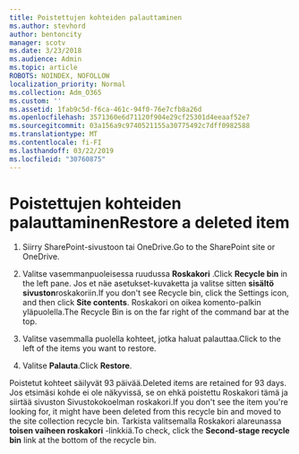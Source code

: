 ```yaml
---
title: Poistettujen kohteiden palauttaminen
ms.author: stevhord
author: bentoncity
manager: scotv
ms.date: 3/23/2018
ms.audience: Admin
ms.topic: article
ROBOTS: NOINDEX, NOFOLLOW
localization_priority: Normal
ms.collection: Adm_O365
ms.custom: ''
ms.assetid: 1fab9c5d-f6ca-461c-94f0-76e7cfb8a26d
ms.openlocfilehash: 3571360e6d71120f904e29cf25301d4eeaaf52e7
ms.sourcegitcommit: 03a156a9c9740521155a30775492c7dff0982588
ms.translationtype: MT
ms.contentlocale: fi-FI
ms.lasthandoff: 03/22/2019
ms.locfileid: "30760875"
---
```

# <a name="restore-a-deleted-item"></a><span data-ttu-id="3fa9b-102">Poistettujen kohteiden palauttaminen</span><span class="sxs-lookup"><span data-stu-id="3fa9b-102">Restore a deleted item</span></span>

1. <span data-ttu-id="3fa9b-103">Siirry SharePoint-sivustoon tai OneDrive.</span><span class="sxs-lookup"><span data-stu-id="3fa9b-103">Go to the SharePoint site or OneDrive.</span></span>
    
2. <span data-ttu-id="3fa9b-104">Valitse vasemmanpuoleisessa ruudussa **Roskakori** .</span><span class="sxs-lookup"><span data-stu-id="3fa9b-104">Click **Recycle bin** in the left pane.</span></span> <span data-ttu-id="3fa9b-105">Jos et näe asetukset-kuvaketta ja valitse sitten **sisältö sivuston**roskakoriin.</span><span class="sxs-lookup"><span data-stu-id="3fa9b-105">If you don't see Recycle bin, click the Settings icon, and then click **Site contents**.</span></span> <span data-ttu-id="3fa9b-106">Roskakori on oikea komento-palkin yläpuolella.</span><span class="sxs-lookup"><span data-stu-id="3fa9b-106">The Recycle Bin is on the far right of the command bar at the top.</span></span>
    
3. <span data-ttu-id="3fa9b-107">Valitse vasemmalla puolella kohteet, jotka haluat palauttaa.</span><span class="sxs-lookup"><span data-stu-id="3fa9b-107">Click to the left of the items you want to restore.</span></span>
    
4. <span data-ttu-id="3fa9b-108">Valitse **Palauta**.</span><span class="sxs-lookup"><span data-stu-id="3fa9b-108">Click **Restore**.</span></span>
    
<span data-ttu-id="3fa9b-109">Poistetut kohteet säilyvät 93 päivää.</span><span class="sxs-lookup"><span data-stu-id="3fa9b-109">Deleted items are retained for 93 days.</span></span> <span data-ttu-id="3fa9b-110">Jos etsimäsi kohde ei ole näkyvissä, se on ehkä poistettu Roskakori tämä ja siirtää sivuston Sivustokokoelman roskakori.</span><span class="sxs-lookup"><span data-stu-id="3fa9b-110">If you don't see the item you're looking for, it might have been deleted from this recycle bin and moved to the site collection recycle bin.</span></span> <span data-ttu-id="3fa9b-111">Tarkista valitsemalla Roskakori alareunassa **toisen vaiheen roskakori** -linkkiä.</span><span class="sxs-lookup"><span data-stu-id="3fa9b-111">To check, click the **Second-stage recycle bin** link at the bottom of the recycle bin.</span></span> 
  

